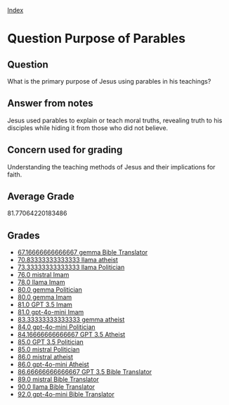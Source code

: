 
[Index](../../index.md)
# Question Purpose of Parables
## Question
What is the primary purpose of Jesus using parables in his teachings?

## Answer from notes
Jesus used parables to explain or teach moral truths, revealing truth to his disciples while hiding it from those who did not believe.

## Concern used for grading
Understanding the teaching methods of Jesus and their implications for faith.

## Average Grade
81.77064220183486

## Grades
 * [67.16666666666667 gemma Bible Translator](../answers/gemma_Bible_Translator/Purpose_of_Parables.md)
 * [70.83333333333333 llama atheist](../answers/llama_atheist/Purpose_of_Parables.md)
 * [73.33333333333333 llama Politician](../answers/llama_Politician/Purpose_of_Parables.md)
 * [76.0 mistral Imam](../answers/mistral_Imam/Purpose_of_Parables.md)
 * [78.0 llama Imam](../answers/llama_Imam/Purpose_of_Parables.md)
 * [80.0 gemma Politician](../answers/gemma_Politician/Purpose_of_Parables.md)
 * [80.0 gemma Imam](../answers/gemma_Imam/Purpose_of_Parables.md)
 * [81.0 GPT 3.5 Imam](../answers/GPT_3.5_Imam/Purpose_of_Parables.md)
 * [81.0 gpt-4o-mini Imam](../answers/gpt-4o-mini_Imam/Purpose_of_Parables.md)
 * [83.33333333333333 gemma atheist](../answers/gemma_atheist/Purpose_of_Parables.md)
 * [84.0 gpt-4o-mini Politician](../answers/gpt-4o-mini_Politician/Purpose_of_Parables.md)
 * [84.16666666666667 GPT 3.5 Atheist](../answers/GPT_3.5_Atheist/Purpose_of_Parables.md)
 * [85.0 GPT 3.5 Politician](../answers/GPT_3.5_Politician/Purpose_of_Parables.md)
 * [85.0 mistral Politician](../answers/mistral_Politician/Purpose_of_Parables.md)
 * [86.0 mistral atheist](../answers/mistral_atheist/Purpose_of_Parables.md)
 * [86.0 gpt-4o-mini Atheist](../answers/gpt-4o-mini_Atheist/Purpose_of_Parables.md)
 * [86.66666666666667 GPT 3.5 Bible Translator](../answers/GPT_3.5_Bible_Translator/Purpose_of_Parables.md)
 * [89.0 mistral Bible Translator](../answers/mistral_Bible_Translator/Purpose_of_Parables.md)
 * [90.0 llama Bible Translator](../answers/llama_Bible_Translator/Purpose_of_Parables.md)
 * [92.0 gpt-4o-mini Bible Translator](../answers/gpt-4o-mini_Bible_Translator/Purpose_of_Parables.md)
